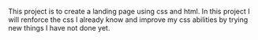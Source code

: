 This project is to create a landing page using css and html. In this project I will renforce the css I already know and improve my css abilities by trying new things I have not done yet.
